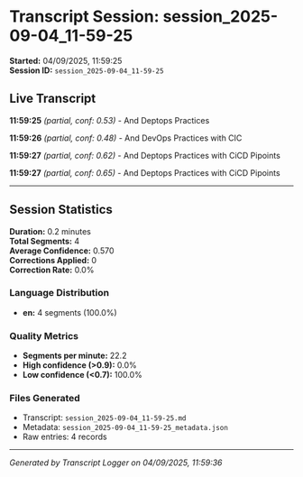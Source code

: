 # Transcript Session: session_2025-09-04_11-59-25

**Started:** 04/09/2025, 11:59:25  
**Session ID:** `session_2025-09-04_11-59-25`

## Live Transcript

**11:59:25** *(partial, conf: 0.53)* - And Deptops Practices

**11:59:26** *(partial, conf: 0.48)* - And DevOps Practices with CIC

**11:59:27** *(partial, conf: 0.62)* - And Deptops Practices with CiCD Pipoints

**11:59:27** *(partial, conf: 0.65)* - And Deptops Practices with CiCD Pipoints



---

## Session Statistics

**Duration:** 0.2 minutes  
**Total Segments:** 4  
**Average Confidence:** 0.570  
**Corrections Applied:** 0  
**Correction Rate:** 0.0%

### Language Distribution
- **en:** 4 segments (100.0%)

### Quality Metrics
- **Segments per minute:** 22.2
- **High confidence (>0.9):** 0.0%
- **Low confidence (<0.7):** 100.0%

### Files Generated
- Transcript: `session_2025-09-04_11-59-25.md`
- Metadata: `session_2025-09-04_11-59-25_metadata.json`
- Raw entries: 4 records

---
*Generated by Transcript Logger on 04/09/2025, 11:59:36*
